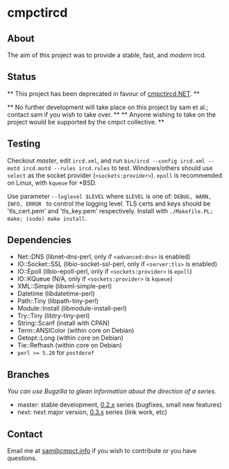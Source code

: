 cmpctircd
=========

About
-----
The aim of this project was to provide a stable, fast, and *modern* ircd.

Status
-----
** This project has been deprecated in favour of [cmpctircd.NET](https://git.cmpct.info/cmpctircd.NET.git). **

** No further development will take place on this project by sam et al.; contact sam if you wish to take over. **
** Anyone wishing to take on the project would be supported by the cmpct collective. **

Testing
-----
Checkout *master*, edit `ircd.xml`, and run `bin/ircd --config ircd.xml --motd ircd.motd --rules ircd.rules` to test.
Windows/others should use `select` as the socket provider  (`<sockets:provider>`). `epoll` is recommended on Linux, with `kqueue` for *BSD.

Use parameter `--loglevel $LEVEL` where `$LEVEL` is one of: `DEBUG, WARN, INFO, ERROR ` to control the logging level. TLS certs and keys should be 'tls\_cert.pem' and 'tls\_key.pem' respectively. Install with `./Makefile.PL; make; (sudo) make install`.

Dependencies
------------
* Net::DNS (libnet-dns-perl, only if `<advanced:dns>` is enabled)
* IO::Socket::SSL (libio-socket-ssl-perl, only if `<server:tls>` is enabled)
* IO::Epoll (libio-epoll-perl, only if `<sockets:provider>` is `epoll`)
* IO::KQueue (N/A, only if `<sockets:provider>` is `kqueue`)
* XML::Simple (libxml-simple-perl)
* Datetime (libdatetime-perl)
* Path::Tiny (libpath-tiny-perl)
* Module::Install (libmodule-install-perl)
* Try::Tiny (libtry-tiny-perl)
* String::Scanf (install with CPAN)
* Term::ANSIColor (within core on Debian)
* Getopt::Long (within core on Debian)
* Tie::Refhash (within core on Debian)
* `perl >= 5.20` for `postderef`

Branches
--------
*You can use Bugzilla to glean information about the direction of a series.*

* master: stable development, [0.2.x](https://bugs.cmpct.info/buglist.cgi?f1=target_milestone&f2=target_milestone&j_top=AND_G&list_id=770&o1=lessthan&o2=greaterthaneq&order=bug_status%20DESC%2Cchangeddate%20DESC%2Cpriority%2Cassigned_to%2Cbug_id&product=cmpctircd&query_format=advanced&resolution=---&v1=0.3.0&v2=0.2.0) series (bugfixes, small new features)
* next: next major version, [0.3.x](https://bugs.cmpct.info/buglist.cgi?f1=target_milestone&f2=target_milestone&f3=target_milestone&j_top=AND_G&list_id=771&o1=lessthan&o2=greaterthaneq&product=cmpctircd&query_format=advanced&resolution=---&v1=0.4.0&v2=0.3.0) series (link work, etc)

Contact
-------
Email me at sam@cmpct.info if you wish to contribute or you have questions.
